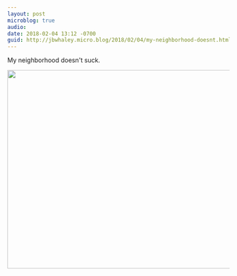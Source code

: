 ```yaml
---
layout: post
microblog: true
audio: 
date: 2018-02-04 13:12 -0700
guid: http://jbwhaley.micro.blog/2018/02/04/my-neighborhood-doesnt.html
---
```

My neighborhood doesn't suck.

<img src="http://www.jarrodwhaley.com/uploads/2018/453873b693.jpg" width="600" height="450" />

